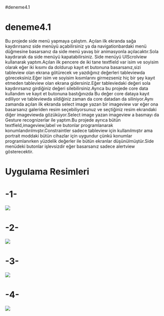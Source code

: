 #deneme4.1
# deneme4.1

Bu projede side menü yapmaya çalıştım. Açılan ilk ekranda sağa kaydırırsanız side menüyü açabilirsiniz ya da navigationbardaki menü düğmesine basarsanız da side menü yavaş bir animasyonla açılacaktır.Sola kaydırarak da side menüyü kapatabilirsiniz. Side menüyü UIScrolview kullanarak yaptım.Açılan ilk pencere de iki tane textfield var isim ve soyisim olarak eğer iki kısımı da doldurup kayıt et butonuna basarsanız,sizi tableview olan ekrana götürecek ve yazdığınız değerleri tableviewda göreceksiniz.Eğer isim ve soyisim kısımlarını girmezseniz hiç bir şey kayıt etmeden tableview olan ekrana gidersiniz.Eğer tableviedaki değeri sola kaydırırsanız girdiğiniz değeri silebilirsiniz.Ayrıca bu projede core data kullandım ve kayıt et butonuna bastığınızda Bu değer core dataya kayıt ediliyor ve tableviewda sildiğiniz zaman da core datadan da siliniyor.Aynı zamanda açılan ilk ekranda select image yazan bir imageview var eğer ona basarsanız galeriden resim seçebiliyorsunuz ve seçtiğiniz resim ekrandaki diğer imageviewda gözüküyor.Select image yazan imageview a basmayı da Gesture recognizerlar ile yaptım.Bu projede ayrıca bütün textfield,imageview,label ve butonlar programlanarak konumlandırılmıştır.Constraintler sadece tableview için kullanılmıştır ama portrait moddaki bütün cihazlar için uygundur çünkü konumlar programlanırken yüzdelik değerler ile bütün ekranlar düşünülmüştür.Side menüdeki butonlar işlevsizdir eğer basarsanız sadece alertview gösterecektir.


# Uygulama Resimleri

# -1-

![](uygulama-image-1.PNG)

# -2-

![](uygulama-image-2.PNG)

# -3-

![](uygulama-image-3.PNG)

# -4-

![](uygulama-image-4.PNG)
